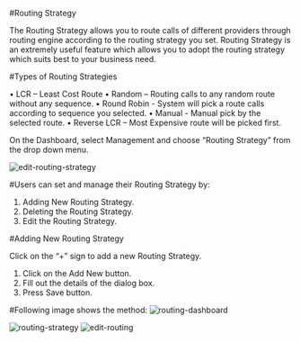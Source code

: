 #Routing Strategy

The Routing Strategy allows you to route calls of different providers through routing engine according to the routing strategy you set. Routing Strategy is an extremely useful feature which allows you to adopt the routing strategy which suits best to your business need.

#Types of Routing Strategies

  •	LCR – Least Cost Route
  •	Random – Routing calls to any random route without any sequence.
  •	Round Robin - System will pick a route calls according to sequence you selected.
  •	Manual - Manual pick by the selected route.
  •	Reverse LCR – Most Expensive route will be picked first.

On the Dashboard, select Management and choose “Routing Strategy” from the drop down menu. 

<img src="/img/routing-strategy/edit-routing-strategy.png" alt="edit-routing-strategy"/>

#Users can set and manage their Routing Strategy by:
  1.	Adding New Routing Strategy.
  2.	Deleting the Routing Strategy.
  3.	Edit the Routing Strategy.

#Adding New Routing Strategy

Click on the “+” sign to add a new Routing Strategy.

  1.	Click on the Add New button.  
  2.	Fill out the details of the dialog box.
  3.	Press Save button.

#Following image shows the method:
  <img src="/img/routing-strategy/routing-dashboard.png" alt="routing-dashboard"/>

<img src="/img/routing-strategy/routing-strategy.png" alt="routing-strategy"/>
<img src="/img/routing-strategy/edit-routing.png" alt="edit-routing"/>

